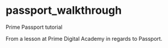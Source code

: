 # passport_walkthrough
Prime Passport tutorial

From a lesson at Prime Digital Academy in regards to Passport.
